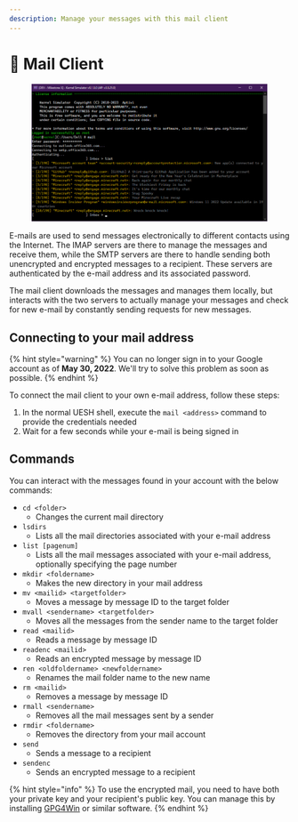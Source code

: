 ```yaml
---
description: Manage your messages with this mail client
---
```


# 📧 Mail Client

<figure><img src="../../../.gitbook/assets/testmail (1).png" alt=""><figcaption></figcaption></figure>

E-mails are used to send messages electronically to different contacts using the Internet. The IMAP servers are there to manage the messages and receive them, while the SMTP servers are there to handle sending both unencrypted and encrypted messages to a recipient. These servers are authenticated by the e-mail address and its associated password.

The mail client downloads the messages and manages them locally, but interacts with the two servers to actually manage your messages and check for new e-mail by constantly sending requests for new messages.

## Connecting to your mail address

{% hint style="warning" %}
You can no longer sign in to your Google account as of **May 30, 2022**. We'll try to solve this problem as soon as possible.
{% endhint %}

To connect the mail client to your own e-mail address, follow these steps:

1. In the normal UESH shell, execute the `mail <address>` command to provide the credentials needed
2. Wait for a few seconds while your e-mail is being signed in

## Commands

You can interact with the messages found in your account with the below commands:

* `cd <folder>`
  * Changes the current mail directory
* `lsdirs`
  * Lists all the mail directories associated with your e-mail address
* `list [pagenum]`
  * Lists all the mail messages associated with your e-mail address, optionally specifying the page number
* `mkdir <foldername>`
  * Makes the new directory in your mail address
* `mv <mailid> <targetfolder>`
  * Moves a message by message ID to the target folder
* `mvall <sendername> <targetfolder>`
  * Moves all the messages from the sender name to the target folder
* `read <mailid>`
  * Reads a message by message ID
* `readenc <mailid>`
  * Reads an encrypted message by message ID
* `ren <oldfoldername> <newfoldername>`
  * Renames the mail folder name to the new name
* `rm <mailid>`
  * Removes a message by message ID
* `rmall <sendername>`
  * Removes all the mail messages sent by a sender
* `rmdir <foldername>`
  * Removes the directory from your mail account
* `send`
  * Sends a message to a recipient
* `sendenc`
  * Sends an encrypted message to a recipient

{% hint style="info" %}
To use the encrypted mail, you need to have both your private key and your recipient's public key. You can manage this by installing [GPG4Win](https://www.gpg4win.org/) or similar software.
{% endhint %}
